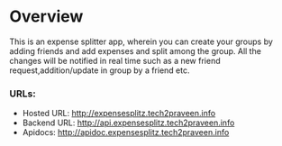 # Overview

This is an expense splitter app, wherein you can create your groups by adding friends and add expenses and split among the group.
All the changes will be notified in real time such as a new friend request,addition/update in group by a friend etc.


### URLs:
* Hosted URL: http://expensesplitz.tech2praveen.info
* Backend URL: http://api.expensesplitz.tech2praveen.info
* Apidocs:	http://apidoc.expensesplitz.tech2praveen.info

